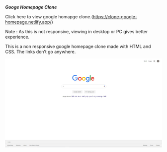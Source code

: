 *****Googe Homepage Clone*****


Click here to view google homapge clone.(https://clone-google-homepage.netlify.app/)

Note : As this is not responsive, viewing in desktop or PC gives better experience.

This is a non responsive google homepage clone made with HTML and CSS. The links don’t go anywhere.

![](GOOGLE-HOME-PAGE.png)
